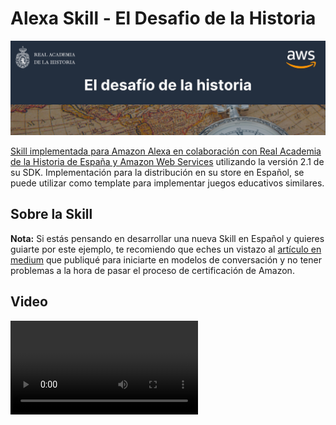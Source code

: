 # Alexa Skill - El Desafio de la Historia

<img src="RAHLanding/assets/images/banner_Alexa.jpg" />

[Skill implementada para Amazon Alexa en colaboración con Real Academia de la Historia de España y Amazon Web Services](http://rahskilllanding.com.s3-website.eu-south-2.amazonaws.com) utilizando la versión 2.1 de su SDK. Implementación para la distribución en su store en Español, se puede utilizar como template para implementar juegos educativos similares.

## Sobre la Skill

**Nota:** Si estás pensando en desarrollar una nueva Skill en Español y quieres guiarte por este ejemplo, te recomiendo que eches un vistazo al [artículo en medium](https://planetachatbot.com/conversacion-alexa-espanol-6e90ae9401b) que publiqué para iniciarte en modelos de conversación y no tener problemas a la hora de pasar el proceso de certificación de Amazon.

## Video

<video src="RAHLanding/assets/videos/video_alexa.mov" type="video/mp4" />

### Uso

```text
Alexa, abre El Desafio de la Historia
	>> Bienvenido jugador, dime tu edad y comencemos el desafío.
```
```text
Alexa, hazme una pregunta al azar
	>> ¿En qué año se firmó la constitución española?.
```

### Repository Contents	

* `/lambda/custom` - Lógica de Back-end para la Skill de Alexa, desplegada en [AWS Lambda](https://aws.amazon.com/lambda/)
* `/models/es-ES.json` - JSON de modelo de interacción para Español (para ser incluído en la consola de desarrollo de la Skill)

### Pre-requisitos para un despliegue

* Node.js (> v4.3)
* Registro en [AWS Account](https://aws.amazon.com/)
* Registro en [Amazon Developer Account](https://developer.amazon.com/)

### Recursos adicionales

* Las librerías utilizadas en el proyecto de back-end son [Request](https://github.com/request/request) para las llamadas al API y la propia [librería de Alexa para Node.js](https://www.npmjs.com/package/ask-sdk) 

## Licencia

    MIT License

    Copyright (c) 2022 Alex Hernández

    Permission is hereby granted, free of charge, to any person obtaining a copy
    of this software and associated documentation files (the "Software"), to deal
    in the Software without restriction, including without limitation the rights
    to use, copy, modify, merge, publish, distribute, sublicense, and/or sell
    copies of the Software, and to permit persons to whom the Software is
    furnished to do so, subject to the following conditions:

    The above copyright notice and this permission notice shall be included in all
    copies or substantial portions of the Software.

    THE SOFTWARE IS PROVIDED "AS IS", WITHOUT WARRANTY OF ANY KIND, EXPRESS OR
    IMPLIED, INCLUDING BUT NOT LIMITED TO THE WARRANTIES OF MERCHANTABILITY,
    FITNESS FOR A PARTICULAR PURPOSE AND NONINFRINGEMENT. IN NO EVENT SHALL THE
    AUTHORS OR COPYRIGHT HOLDERS BE LIABLE FOR ANY CLAIM, DAMAGES OR OTHER
    LIABILITY, WHETHER IN AN ACTION OF CONTRACT, TORT OR OTHERWISE, ARISING FROM,
    OUT OF OR IN CONNECTION WITH THE SOFTWARE OR THE USE OR OTHER DEALINGS IN THE
    SOFTWARE.


